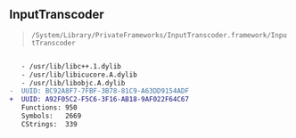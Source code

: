 ## InputTranscoder

> `/System/Library/PrivateFrameworks/InputTranscoder.framework/InputTranscoder`

```diff

   - /usr/lib/libc++.1.dylib
   - /usr/lib/libicucore.A.dylib
   - /usr/lib/libobjc.A.dylib
-  UUID: BC92A8F7-7FBF-3B78-81C9-A63DD9154ADF
+  UUID: A92F05C2-F5C6-3F16-AB18-9AF022F64C67
   Functions: 950
   Symbols:   2669
   CStrings:  339

```
